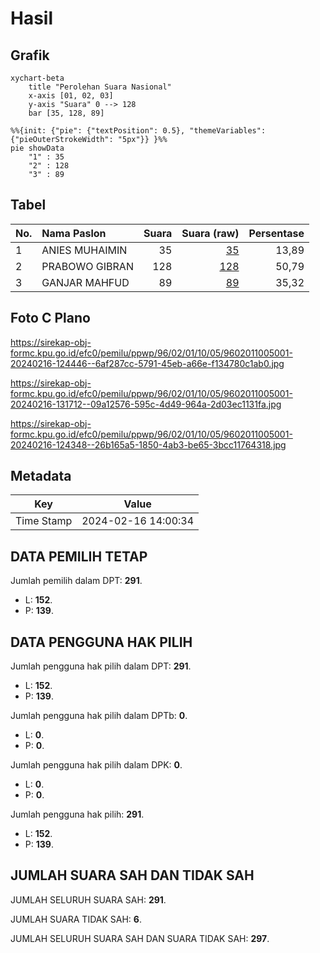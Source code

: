 # Hasil

## Grafik

```mermaid
xychart-beta
    title "Perolehan Suara Nasional"
    x-axis [01, 02, 03]
    y-axis "Suara" 0 --> 128
    bar [35, 128, 89]
```

```mermaid
%%{init: {"pie": {"textPosition": 0.5}, "themeVariables": {"pieOuterStrokeWidth": "5px"}} }%%
pie showData
    "1" : 35
    "2" : 128
    "3" : 89
```

## Tabel

| No. | Nama Paslon    | Suara | Suara (raw) | Persentase |
|:--- |:-------------- | -----:| -----------:| ----------:|
| 1   | ANIES MUHAIMIN | 35    | [35][p-1]   | 13,89      |
| 2   | PRABOWO GIBRAN | 128   | [128][p-2]  | 50,79      |
| 3   | GANJAR MAHFUD  | 89    | [89][p-3]   | 35,32      |


[p-1]: https://github.com/gigit-pemilu/pemilu-2024/blob/main/pilpres/hitung-suara/sub/96-papua-barat-daya/sub/02-sorong-selatan/sub/01-teminabuan/sub/1005-kaibus/sub/001-tps/sub/paslon-1.txt
[p-2]: https://github.com/gigit-pemilu/pemilu-2024/blob/main/pilpres/hitung-suara/sub/96-papua-barat-daya/sub/02-sorong-selatan/sub/01-teminabuan/sub/1005-kaibus/sub/001-tps/sub/paslon-2.txt
[p-3]: https://github.com/gigit-pemilu/pemilu-2024/blob/main/pilpres/hitung-suara/sub/96-papua-barat-daya/sub/02-sorong-selatan/sub/01-teminabuan/sub/1005-kaibus/sub/001-tps/sub/paslon-3.txt

## Foto C Plano

https://sirekap-obj-formc.kpu.go.id/efc0/pemilu/ppwp/96/02/01/10/05/9602011005001-20240216-124446--6af287cc-5791-45eb-a66e-f134780c1ab0.jpg

https://sirekap-obj-formc.kpu.go.id/efc0/pemilu/ppwp/96/02/01/10/05/9602011005001-20240216-131712--09a12576-595c-4d49-964a-2d03ec1131fa.jpg

https://sirekap-obj-formc.kpu.go.id/efc0/pemilu/ppwp/96/02/01/10/05/9602011005001-20240216-124348--26b165a5-1850-4ab3-be65-3bcc11764318.jpg


## Metadata

| Key        | Value               |
| ---------- | ------------------- |
| Time Stamp | 2024-02-16 14:00:34 |


## DATA PEMILIH TETAP

Jumlah pemilih dalam DPT: **291**.
 * L: **152**.
 * P: **139**.

## DATA PENGGUNA HAK PILIH

Jumlah pengguna hak pilih dalam DPT: **291**.
 * L: **152**.
 * P: **139**.

Jumlah pengguna hak pilih dalam DPTb: **0**.
 * L: **0**.
 * P: **0**.

Jumlah pengguna hak pilih dalam DPK: **0**.
 * L: **0**.
 * P: **0**.

Jumlah pengguna hak pilih: **291**.
 * L: **152**.
 * P: **139**.

## JUMLAH SUARA SAH DAN TIDAK SAH

JUMLAH SELURUH SUARA SAH: **291**.

JUMLAH SUARA TIDAK SAH: **6**.

JUMLAH SELURUH SUARA SAH DAN SUARA TIDAK SAH: **297**.


